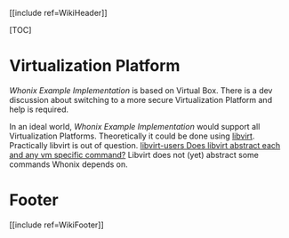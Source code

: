 [[include ref=WikiHeader]]

[TOC]

# Virtualization Platform #
*Whonix Example Implementation* is based on Virtual Box. There is a dev discussion about switching to a more secure Virtualization Platform and help is required.

In an ideal world, *Whonix Example Implementation* would support all Virtualization Platforms. Theoretically it could be done using [libvirt](http://libvirt.org/). Practically  libvirt is out of question. [libvirt-users Does libvirt abstract each and any vm specific command?](https://www.redhat.com/archives/libvirt-users/2012-August/msg00150.html) Libvirt does not (yet) abstract some commands Whonix depends on.

# Footer #
[[include ref=WikiFooter]]
